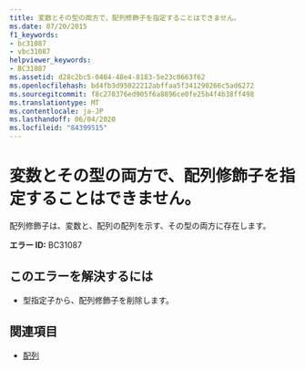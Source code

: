 ```yaml
---
title: 変数とその型の両方で、配列修飾子を指定することはできません。
ms.date: 07/20/2015
f1_keywords:
- bc31087
- vbc31087
helpviewer_keywords:
- BC31087
ms.assetid: d28c2bc5-0484-48e4-8183-5e23c0663f62
ms.openlocfilehash: bd4fb3d95022212abffaa5f341290266c5ad6272
ms.sourcegitcommit: f8c270376ed905f6a8896ce0fe25b4f4b38ff498
ms.translationtype: MT
ms.contentlocale: ja-JP
ms.lasthandoff: 06/04/2020
ms.locfileid: "84399515"
---
```

# <a name="array-modifiers-cannot-be-specified-on-both-a-variable-and-its-type"></a>変数とその型の両方で、配列修飾子を指定することはできません。
配列修飾子は、変数と、配列の配列を示す、その型の両方に存在します。  
  
 **エラー ID:** BC31087  
  
## <a name="to-correct-this-error"></a>このエラーを解決するには  
  
- 型指定子から、配列修飾子を削除します。  
  
## <a name="see-also"></a>関連項目

- [配列](../programming-guide/language-features/arrays/index.md)
